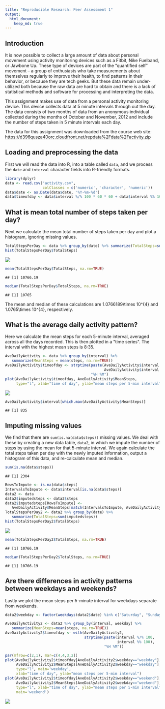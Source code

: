 ```yaml
---
title: "Reproducible Research: Peer Assessment 1"
output: 
  html_document:
    keep_md: true
---
```


## Introduction

It is now possible to collect a large amount of data about personal movement using activity monitoring devices such as a Fitbit, Nike Fuelband, or Jawbone Up. These type of devices are part of the “quantified self” movement – a group of enthusiasts who take measurements about themselves regularly to improve their health, to find patterns in their behavior, or because they are tech geeks. But these data remain under-utilized both because the raw data are hard to obtain and there is a lack of statistical methods and software for processing and interpreting the data.

This assignment makes use of data from a personal activity monitoring device. This device collects data at 5 minute intervals through out the day. The data consists of two months of data from an anonymous individual collected during the months of October and November, 2012 and include the number of steps taken in 5 minute intervals each day.

The data for this assignment was downloaded from the course web site:
<https://d396qusza40orc.cloudfront.net/repdata%2Fdata%2Factivity.zip>

## Loading and preprocessing the data

First we will read the data into R, into a table called `data`, and we process the `date` and `interval` character fields into R-friendly formats.


```r
library(dplyr)
data <- read.csv("activity.csv", 
                 colClasses = c('numeric', 'character', 'numeric'))
data$date <- as.Date(data$date, '%Y-%m-%d')
data$timeofday <- data$interval %/% 100 * 60 * 60 + data$interval %% 100 * 60
```


## What is mean total number of steps taken per day?

Next we calculate the mean total number of steps taken per day and plot a histogram, ignoring missing values. 


```r
TotalStepsPerDay <- data %>% group_by(date) %>% summarize(TotalSteps=sum(steps))
hist(TotalStepsPerDay$TotalSteps)
```

![](PA1_template_files/figure-html/unnamed-chunk-2-1.png)<!-- -->

```r
mean(TotalStepsPerDay$TotalSteps, na.rm=TRUE)
```

```
## [1] 10766.19
```

```r
median(TotalStepsPerDay$TotalSteps, na.rm=TRUE)
```

```
## [1] 10765
```

The mean and median of these calculations are 1.0766189\times 10^{4} and 1.0765\times 10^{4}, respectively.

## What is the average daily activity pattern?

Here we calculate the mean steps for each 5-minute interval, averaged across all the days recorded. This is then plotted in a "time series". The interval with the highest mean steps is 8:35. 


```r
AveDailyActivity <- data %>% group_by(interval) %>% 
   summarize(MeanSteps = mean(steps, na.rm=TRUE))
AveDailyActivity$timeofday <- strptime(paste(AveDailyActivity$interval %/% 100,
                                             AveDailyActivity$interval %% 100), 
                                       "%H %M")
plot(AveDailyActivity$timeofday, AveDailyActivity$MeanSteps, 
     type="l", xlab="time of day", ylab="mean steps per 5-min interval")
```

![](PA1_template_files/figure-html/unnamed-chunk-3-1.png)<!-- -->

```r
AveDailyActivity$interval[which.max(AveDailyActivity$MeanSteps)]
```

```
## [1] 835
```


## Imputing missing values

We find that there are `sum(is.na(data$steps))` missing values. We deal with these by creating a new data table, `data2`, in which we impute the number of steps by using the mean for that 5-minute interval. We again calculate the total steps taken per day with the newly imputed information, output a histogram of this data, and re-calculate mean and median. 


```r
sum(is.na(data$steps))
```

```
## [1] 2304
```

```r
RowsToImpute <- is.na(data$steps)
IntervalsToImpute <- data$interval[is.na(data$steps)]
data2 <- data
data2$imputedsteps <- data2$steps
data2$imputedsteps[RowsToImpute] <-
   AveDailyActivity$MeanSteps[match(IntervalsToImpute, AveDailyActivity$interval)]
TotalStepsPerDay2 <- data2 %>% group_by(date) %>%
   summarize(TotalSteps=sum(imputedsteps))
hist(TotalStepsPerDay2$TotalSteps)
```

![](PA1_template_files/figure-html/unnamed-chunk-4-1.png)<!-- -->

```r
mean(TotalStepsPerDay2$TotalSteps, na.rm=TRUE)
```

```
## [1] 10766.19
```

```r
median(TotalStepsPerDay2$TotalSteps, na.rm=TRUE)
```

```
## [1] 10766.19
```


## Are there differences in activity patterns between weekdays and weekends?

Lastly we plot the mean steps per 5-minute interval for weekdays separate from weekends. 


```r
data2$weekday <- factor(weekdays(data2$date) %in% c("Saturday", "Sunday"), labels=c("weekday", "weekend"))

AveDailyActivity2 <- data2 %>% group_by(interval, weekday) %>%
   summarize(MeanSteps=mean(steps, na.rm=TRUE))
AveDailyActivity2$timeofday <- with(AveDailyActivity2, 
                                    strptime(paste(interval %/% 100, 
                                                   interval %% 100),
                                             "%H %M")) 

par(mfrow=c(2,1), mar=c(4,4,3,2))
plot(AveDailyActivity2$timeofday[AveDailyActivity2$weekday=="weekday"],
     AveDailyActivity2$MeanSteps[AveDailyActivity2$weekday=="weekday"], 
     type="l", main='weekday', 
     xlab="time of day", ylab="mean steps per 5-min interval")
plot(AveDailyActivity2$timeofday[AveDailyActivity2$weekday=="weekend"],
     AveDailyActivity2$MeanSteps[AveDailyActivity2$weekday=="weekend"], 
     type="l", xlab="time of day", ylab="mean steps per 5-min interval",
     main='weekend')
```

![](PA1_template_files/figure-html/unnamed-chunk-5-1.png)<!-- -->

